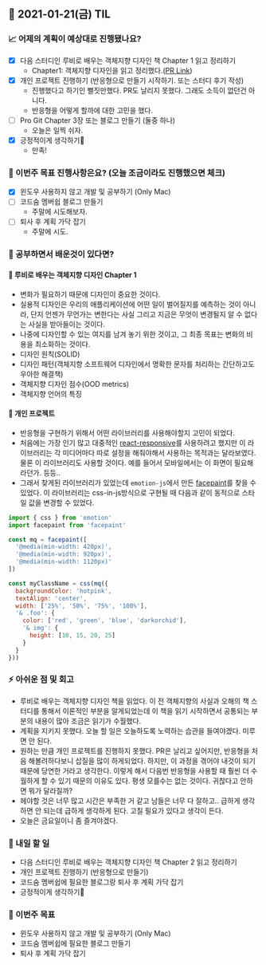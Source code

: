 ## 📆 2021-01-21(금) TIL

### 📈 어제의 계획이 예상대로 진행됐나요?
- [x] 다음 스터디인 루비로 배우는 객체지향 디자인 책 Chapter 1 읽고 정리하기
  - Chapter1: 객체지향 디자인을 읽고 정리했다.([PR Link](https://github.com/saseungmin/reading_books_record_repository/pull/25))
- [x] 개인 프로젝트 진행하기 (반응형으로 만들기 시작하기. 또는 스터디 후기 작성)
  - 진행했다고 하기인 뻘짓만했다. PR도 날리지 못했다. 그래도 소득이 없던건 아니다.
  - 반응형을 어떻게 할까에 대한 고민을 했다.
- [ ] Pro Git Chapter 3장 또는 블로그 만들기 (둘중 하나)
  - 오늘은 일찍 쉬자.
- [x] 긍정적이게 생각하기😤
  - 만족!

### 🦄 이번주 목표 진행사항은요? (오늘 조금이라도 진행했으면 체크)
- [x] 윈도우 사용하지 않고 개발 및 공부하기 (Only Mac)
- [ ] 코드숨 멤버쉽 블로그 만들기
  - 주말에 시도해보자.
- [ ] 퇴사 후 계획 가닥 잡기
  - 주말에 시도.

### 🤔 공부하면서 배운것이 있다면?

#### 🎈 루비로 배우는 객체지향 디자인 Chapter 1
- 변화가 필요하기 때문에 디자인이 중요한 것이다.
- 실용적 디자인은 우리의 애플리케이션에 어떤 일이 벌어질지를 예측하는 것이 아니라, 단지 언젠가 무언가는 변한다는 사실 그리고 지금은 무엇이 변경될지 알 수 없다는 사실을 받아들이는 것이다.
- 나중에 디자인할 수 있는 여지를 남겨 놓기 위한 것이고, 그 최종 목표는 변화의 비용을 최소화하는 것이다.
- 디자인 원칙(SOLID)
- 디자인 패턴(객체지향 소프트웨어 디자인에서 명확한 문자를 처리하는 간단하고도 우아한 해결책)
- 객체지향 디자인 점수(OOD metrics)
- 객체지향 언어의 특징

#### 🎈 개인 프로젝트
- 반응형을 구현하기 위해서 어떤 라이브러리를 사용해야할지 고민이 되었다.
- 처음에는 가장 인기 많고 대중적인 [react-responsive](https://www.npmjs.com/package/react-responsive)를 사용하려고 했지만 이 라이브러리는 각 미디어마다 따로 설정을 해줘야해서 사용하는 목적과는 달라보였다. 물론 이 라이브러리도 사용할 것이다. 예를 들어서 모바일에서는 이 화면이 필요해라던가. 등등..
- 그래서 찾게된 라이브러리가 있었는데 `emotion-js`에서 만든 [facepaint](https://github.com/emotion-js/facepaint)를 찾을 수 있었다. 이 라이브러리는 css-in-js방식으로 구현될 때 다음과 같이 동적으로 스타일 값을 변경할 수 있었다.

```jsx
import { css } from 'emotion'
import facepaint from 'facepaint'

const mq = facepaint([
  '@media(min-width: 420px)',
  '@media(min-width: 920px)',
  '@media(min-width: 1120px)'
])

const myClassName = css(mq({
  backgroundColor: 'hotpink',
  textAlign: 'center',
  width: ['25%', '50%', '75%', '100%'],
  '& .foo': {
    color: ['red', 'green', 'blue', 'darkorchid'],
    '& img': {
      height: [10, 15, 20, 25]
    }
  }
}))
```

### ⚡ 아쉬운 점 및 회고
- 루비로 배우는 객체지향 디자인 책을 읽었다. 이 전 객체지향의 사실과 오해의 책 스터디를 통해서 이론적인 부분을 알게되었는데 이 책을 읽기 시작하면서 공통되는 부분의 내용이 많아 조금은 읽기가 수월했다.
- 계획을 지키지 못했다. 오늘 할 일은 오늘하도록 노력하는 습관을 들여야겠다. 미루면 안 된다.
- 원하는 만큼 개인 프로젝트를 진행하지 못했다. PR은 날리고 싶어지만, 반응형을 처음 해볼려하다보니 삽질을 많이 하게되었다. 하지만, 이 과정을 겪어야 내것이 되기 때문에 당연한 거라고 생각한다. 이렇게 해서 다음번 반응형을 사용할 때 훨씬 더 수월하게 할 수 있기 때문의 이유도 있다. 평생 모를수는 없는 것이다. 귀찮다고 안하면 뭐가 달라질까?
- 헤야할 것은 너무 많고 시간은 부족한 거 같고 남들은 너무 다 잘하고.. 급하게 생각하면 안 되는데 급하게 생각하게 된다. 고칠 필요가 있다고 생각이 든다.
- 오늘은 금요일이니 좀 즐겨야겠다.

### 🚀 내일 할 일
- 다음 스터디인 루비로 배우는 객체지향 디자인 책 Chapter 2 읽고 정리하기
- 개인 프로젝트 진행하기 (반응형으로 만들기)
- 코드숨 멤버쉽에 필요한 블로그랑 퇴사 후 계획 가닥 잡기
- 긍정적이게 생각하기😤

### 🎯 이번주 목표
- 윈도우 사용하지 않고 개발 및 공부하기 (Only Mac)
- 코드숨 멤버쉽에 필요한 블로그 만들기
- 퇴사 후 계획 가닥 잡기
